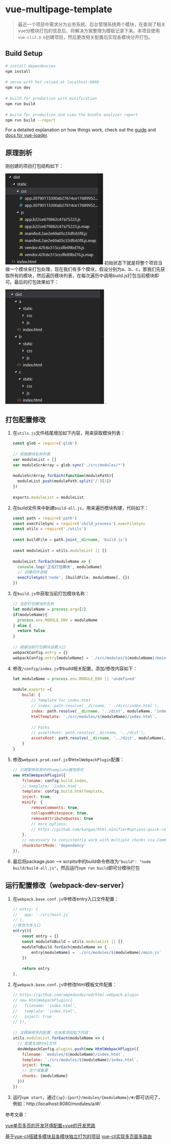 # vue-multipage-template

> 最近一个项目中需求分为业务系统、后台管理系统两个模块，在查询了相关vue分模块打包的信息后，将解决方案整理为模板记录下来。本项目使用`vue-cli2.9.6`创建项目，然后更改相关配置后实现各模块分开打包。

## Build Setup

``` bash
# install dependencies
npm install

# serve with hot reload at localhost:8080
npm run dev

# build for production with minification
npm run build

# build for production and view the bundle analyzer report
npm run build --report
```

For a detailed explanation on how things work, check out the [guide](http://vuejs-templates.github.io/webpack/) and [docs for vue-loader](http://vuejs.github.io/vue-loader).

## 原理剖析

刚创建的项目打包结构如下：

![](./doc/img/1.png)
初始状态下就是将整个项目当做一个模块来打包处理，现在我们有多个模块，假设分别为a、b、c，那我们先获取所有的模块，然后遍历模块列表，在每次遍历中调用build.js打包当前模块即可。最后的打包效果如下：

![](./doc/img/2.png)
.

## 打包配置修改

1. 在`utils.js`文件结尾增加如下内容，用来获取模块列表：

   ```javascript
   const glob = require('glob')
   
   // 获取模块名称列表
   var moduleList = []
   var moduleScrArray = glob.sync('./src/modules/*')
   
   moduleScrArray.forEach(function(modulePath){
     moduleList.push(modulePath.split('/')[3])
   })
   
   exports.moduleList = moduleList
   ```

2. 在build文件夹中新建`build-all.js`，用来遍历模块构建，代码如下：

   ```javascript
   const path = require('path')
   const execFileSync = require('child_process').execFileSync
   const utils = require('./utils')
   
   const buildFile = path.join(__dirname, 'build.js')
   
   const moduleList = utils.moduleList || []
   
   moduleList.forEach(moduleName => {
     console.log('正在打包模块', moduleName)
     // 创建同步进程
     execFileSync('node', [buildFile, moduleName], {})
   })
   ```

3. 在`build.js`中获取当前打包模块名称：

   ```javascript
   // 当前打包模块的名称
   let moduleName = process.argv[2]
   if(moduleName){
     process.env.MODULE_ENV = moduleName
   } else {
     return false
   }
   
   // 根据当前打包模块设置入口
   webpackConfig.entry = {}
   webpackConfig.entry[moduleName] = `./src/modules/${moduleName}/main.js`
   ```

4. 修改`/config/index.js`中build相关配置，添加/修改内容如下：

   ```javascript
   let moduleName = process.env.MODULE_ENV || 'undefined'
   
   module.exports ={
       build: {
           // Template for index.html
           // index: path.resolve(__dirname, '../dist/index.html'),
           index: path.resolve(__dirname, '../dist', moduleName, 'index.html'),
           htmlTemplate: `./src/modules/${moduleName}/index.html`,
   
           // Paths
           // assetsRoot: path.resolve(__dirname, '../dist'),
           assetsRoot: path.resolve(__dirname, '../dist', moduleName),
       }
   }
   ```

5. 修改`webpack.prod.conf.js`中`HtmlWebpackPlugin`配置：

   ```javascript
   // 只需要修改其中的template属性即可
   new HtmlWebpackPlugin({
       filename: config.build.index,
       // template: 'index.html',
       template: config.build.htmlTemplate,
       inject: true,
       minify: {
           removeComments: true,
           collapseWhitespace: true,
           removeAttributeQuotes: true
           // more options:
           // https://github.com/kangax/html-minifier#options-quick-reference
       },
       // necessary to consistently work with multiple chunks via CommonsChunkPlugin
       chunksSortMode: 'dependency'
   }),
   ```

6. 最后将package.json --> scrpits中的build命令修改为`"build": "node build/build-all.js"`，然后运行`npm run build`即可分模块打包



## 运行配置修改（webpack-dev-server）

1. 在`webpack.base.conf.js`中修改entry入口文件配置：

   ```javascript
   // entry: {
   //   app: './src/main.js'
   // },
   //修改为多入口
   entry(){
       const entry = {}
       const moduleToBuild = utils.moduleList || []
       moduleToBuild.forEach(moduleName => {
           entry[moduleName] = `./src/modules/${moduleName}/main.js`
       })
   
       return entry
   },
   ```

2. 在`webpack.base.conf.js`中修改html模板文件配置：

   ```javascript
   // https://github.com/ampedandwired/html-webpack-plugin
   // new HtmlWebpackPlugin({
   //   filename: 'index.html',
   //   template: 'index.html',
   //   inject: true
   // }),
   
   // 注释掉原先的配置，在末尾添加如下内容：
   utils.moduleList.forEach(moduleName => {
     // 配置生成html文件
     devWebpackConfig.plugins.push(new HtmlWebpackPlugin({
       filename: `modules/${moduleName}/index.html`,
       template: `./src/modules/${moduleName}/index.html`,
       inject: true,
       // 这个很重要
       chunks: [moduleName]
     }))
   })
   ```

3. 运行`npm start`，通过`{ip}:{port}/modules/{moduleName}/#/`即可访问了，例如：http://localhost:8080/modules/a/#/



参考文章：

[vue单页多页的开发环境配置+vue的开发思路](https://segmentfault.com/a/1190000009543196)

[基于vue-cli搭建多模块且各模块独立打包的项目](https://segmentfault.com/a/1190000014571631)
[vue-cli实现多页面多路由](https://blog.csdn.net/chen1218chen/article/details/74373491)







